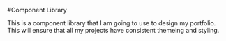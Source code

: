 #Component Library

This is a component library that I am going to use to design my portfolio.
This will ensure that all my projects have consistent themeing and styling.

